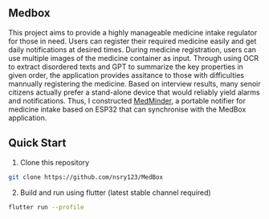 ## Medbox
This project aims to provide a highly manageable medicine intake regulator for those in need. Users can register their required medicine easily and get daily notifications at desired times. During medicine registration, users can use multiple images of the medicine container as input. Through using OCR to extract disordered texts and GPT to summarize the key properties in given order, the application provides assitance to those with difficulties mannually registering the medicine. Based on interview results, many senoir citizens actually prefer a stand-alone device that would reliably yield alarms and notifications. Thus, I constructed [MedMinder](https://github.com/nsry123/MedMinder), a portable notifier for medicine intake based on ESP32 that can synchronise with the MedBox application.

## Quick Start
1. Clone this repository
```bash
git clone https://github.com/nsry123/MedBox
```
2.  Build and run using flutter (latest stable channel required)

```bash
flutter run --profile
```
